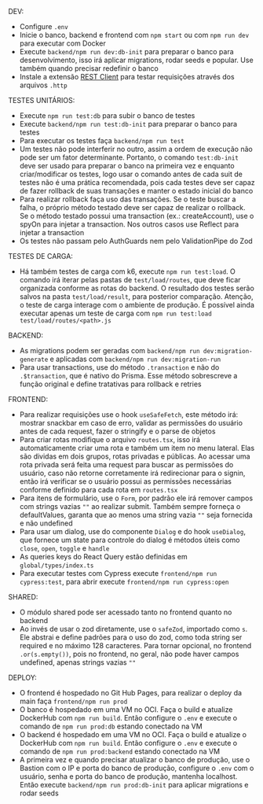 DEV:

- Configure `.env`
- Inicie o banco, backend e frontend com `npm start` ou com `npm run dev` para executar com Docker
- Execute `backend/npm run dev:db-init` para preparar o banco para desenvolvimento, isso irá aplicar migrations, rodar seeds e popular. Use também quando precisar redefinir o banco
- Instale a extensão [REST Client](https://marketplace.visualstudio.com/items?itemName=humao.rest-client) para testar requisições através dos arquivos `.http`

TESTES UNITÁRIOS:

- Execute `npm run test:db` para subir o banco de testes
- Execute `backend/npm run test:db-init` para preparar o banco para testes
- Para executar os testes faça `backend/npm run test`
- Um testes não pode interferir no outro, assim a ordem de execução não pode ser um fator determinante. Portanto, o comando `test:db-init` deve ser usado para preparar o banco na primeira vez e enquanto criar/modificar os testes, logo usar o comando antes de cada suit de testes não é uma prática recomendada, pois cada testes deve ser capaz de fazer rollback de suas transações e manter o estado inicial do banco
- Para realizar rollback faça uso das transações. Se o teste buscar a falha, o próprio método testado deve ser capaz de realizar o rollback. Se o método testado possui uma transaction (ex.: createAccount), use o spyOn para injetar a transaction. Nos outros casos use Reflect para injetar a transaction
- Os testes não passam pelo AuthGuards nem pelo ValidationPipe do Zod

TESTES DE CARGA:

- Há também testes de carga com k6, execute `npm run test:load`. O comando irá iterar pelas pastas de `test/load/routes`, que deve ficar organizada conforme as rotas do backend. O resultado dos testes serão salvos na pasta `test/load/result`, para posterior comparação. Atenção, o teste de carga interage com o ambiente de produção. É possível ainda executar apenas um teste de carga com `npm run test:load test/load/routes/<path>.js`

BACKEND:

- As migrations podem ser geradas com `backend/npm run dev:migration-generate` e aplicadas com `backend/npm run dev:migration-run`
- Para usar transactions, use do método `.transaction` e não do `.$transaction`, que é nativo do Prisma. Esse método sobrescreve a função original e define tratativas para rollback e retries

FRONTEND:

- Para realizar requisições use o hook `useSafeFetch`, este método irá: mostrar snackbar em caso de erro, validar as permissões do usuário antes de cada request, fazer o stringify e o parse de objetos
- Para criar rotas modifique o arquivo `routes.tsx`, isso irá automaticamente criar uma rota e também um item no menu lateral. Elas são dividas em dois grupos, rotas privadas e públicas. Ao acessar uma rota privada será feita uma request para buscar as permissões do usuário, caso não retorne corretamente irá redirecionar para o signin, então irá verificar se o usuário possui as permissões necessárias conforme definido para cada rota em `routes.tsx`
- Para itens de formulário, use o `Form`, por padrão ele irá remover campos com strings vazias `""` ao realizar submit. Também sempre forneça o defaultValues, garanta que ao menos uma string vazia `""` seja fornecida e não undefined
- Para usar um dialog, use do componente `Dialog` e do hook `useDialog`, que fornece um state para controle do dialog é métodos úteis como `close`, `open`, `toggle` e `handle`
- As queries keys do React Query estão definidas em `global/types/index.ts`
- Para executar testes com Cypress execute `frontend/npm run cypress:test`, para abrir execute `frontend/npm run cypress:open`

SHARED:

- O módulo shared pode ser acessado tanto no frontend quanto no backend
- Ao invés de usar o zod diretamente, use o `safeZod`, importado como `s`. Ele abstrai e define padrões para o uso do zod, como toda string ser required e no máximo 128 caracteres. Para tornar opcional, no frontend `.or(s.empty())`, pois no frontend, no geral, não pode haver campos undefined, apenas strings vazias `""`

DEPLOY:

- O frontend é hospedado no Git Hub Pages, para realizar o deploy da main faça `frontend/npm run prod`
- O banco é hospedado em uma VM no OCI. Faça o build e atualize DockerHub com `npm run build`. Então configure o `.env` e execute o comando de `npm run prod:db` estando conectado na VM
- O backend é hospedado em uma VM no OCI. Faça o build e atualize o DockerHub com `npm run build`. Então configure o `.env` e execute o comando de `npm run prod:backend` estando conectado na VM
- A primeira vez e quando precisar atualizar o banco de produção, use o Bastion com o IP e porta do banco de produção, configure o `.env` com o usuário, senha e porta do banco de produção, mantenha localhost. Então execute `backend/npm run prod:db-init` para aplicar migrations e rodar seeds
